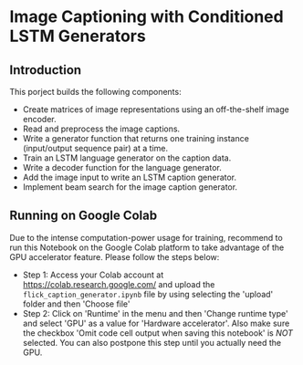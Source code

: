 # Image Captioning with Conditioned LSTM Generators

## Introduction
This porject builds the following components: 

* Create matrices of image representations using an off-the-shelf image encoder.
* Read and preprocess the image captions. 
* Write a generator function that returns one training instance (input/output sequence pair) at a time. 
* Train an LSTM language generator on the caption data.
* Write a decoder function for the language generator. 
* Add the image input to write an LSTM caption generator. 
* Implement beam search for the image caption generator.

## Running on Google Colab
Due to the intense computation-power usage for training, recommend to run this Notebook on the Google Colab platform to take advantage of the GPU accelerator feature. Please follow the steps below:
* Step 1: Access your Colab account at https://colab.research.google.com/ and upload the `flick_caption_generator.ipynb` file by using selecting the 'upload' folder and then 'Choose file'
* Step 2: Click on 'Runtime' in the menu and then 'Change runtime type' and select 'GPU' as a value for 'Hardware accelerator'. Also make sure the checkbox 'Omit code cell output when saving this notebook' is *NOT* selected. You can also postpone this step until you actually need the GPU.